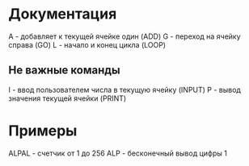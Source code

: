 # Документация
A - добавляет к текущей ячейке один (ADD)
G - переход на ячейку справа (GO)
L - начало и конец цикла (LOOP)
## Не важные команды
I - ввод пользователем числа в текущую ячейку (INPUT)
P - вывод значения текущей ячейки (PRINT)

# Примеры
ALPAL - счетчик от 1 до 256
ALP - бесконечный вывод цифры 1
